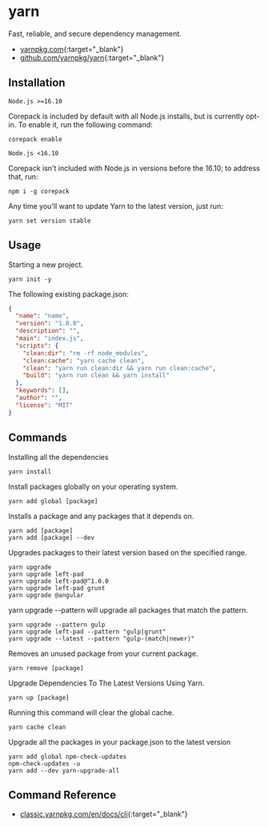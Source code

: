# yarn

Fast, reliable, and secure dependency management.

- [yarnpkg.com](https://yarnpkg.com/){:target="_blank"}
- [github.com/yarnpkg/yarn](https://github.com/yarnpkg/yarn){:target="_blank"}

## Installation

`Node.js >=16.10`

Corepack is included by default with all Node.js installs, but is currently opt-in. To enable it, run the following command:

```shell
corepack enable
```

`Node.js <16.10`

Corepack isn't included with Node.js in versions before the 16.10; to address that, run:

```shell
npm i -g corepack
```

Any time you'll want to update Yarn to the latest version, just run:

```shell
yarn set version stable
```

## Usage

Starting a new project.

```shell
yarn init -y
```

The following existing package.json:

```json
{
  "name": "name",
  "version": "1.0.0",
  "description": "",
  "main": "index.js",
  "scripts": {
    "clean:dir": "rm -rf node_modules",
    "clean:cache": "yarn cache clean",
    "clean": "yarn run clean:dir && yarn run clean:cache",
    "build": "yarn run clean && yarn install"
  },
  "keywords": [],
  "author": "",
  "license": "MIT"
}
```

## Commands

Installing all the dependencies

```shell
yarn install
```

Install packages globally on your operating system.

```shell
yarn add global [package]
```

Installs a package and any packages that it depends on.

```shell
yarn add [package]
yarn add [package] --dev
```

Upgrades packages to their latest version based on the specified range.

```shell
yarn upgrade
yarn upgrade left-pad
yarn upgrade left-pad@^1.0.0
yarn upgrade left-pad grunt
yarn upgrade @angular
```

yarn upgrade --pattern <pattern> will upgrade all packages that match the pattern.

```shell
yarn upgrade --pattern gulp
yarn upgrade left-pad --pattern "gulp|grunt"
yarn upgrade --latest --pattern "gulp-(match|newer)"
```

Removes an unused package from your current package.

```shell
yarn remove [package]
```

Upgrade Dependencies To The Latest Versions Using Yarn.

```shell
yarn up [package]
```

Running this command will clear the global cache.

```shell
yarn cache clean
```

Upgrade all the packages in your package.json to the latest version

```shell
yarn add global npm-check-updates
npm-check-updates -u
yarn add --dev yarn-upgrade-all
```

## Command Reference

- [classic.yarnpkg.com/en/docs/cli](https://classic.yarnpkg.com/en/docs/cli){:target="_blank"}
